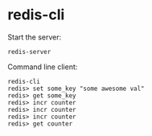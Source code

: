 # redis-cli

Start the server:

    redis-server
    
Command line client:

    redis-cli
    redis> set some_key "some awesome val"
    redis> get some_key
    redis> incr counter
    redis> incr counter
    redis> incr counter
    redis> get counter
